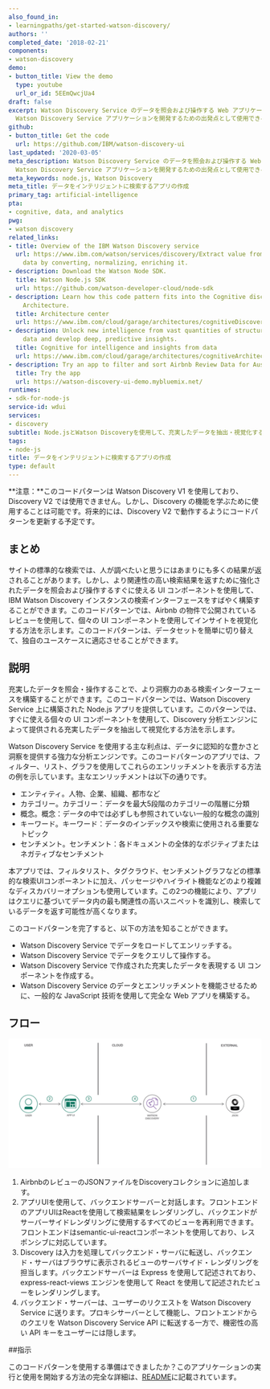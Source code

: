```yaml
---
also_found_in:
- learningpaths/get-started-watson-discovery/
authors: ''
completed_date: '2018-02-21'
components:
- watson-discovery
demo:
- button_title: View the demo
  type: youtube
  url_or_id: 5EEmQwcjUa4
draft: false
excerpt: Watson Discovery Service のデータを照会および操作する Web アプリケーションの動作例をご覧ください。このウェブアプリケーションには、独自の
  Watson Discovery Service アプリケーションを開発するための出発点として使用できる複数の UI コンポーネントが含まれています。
github:
- button_title: Get the code
  url: https://github.com/IBM/watson-discovery-ui
last_updated: '2020-03-05'
meta_description: Watson Discovery Service のデータを照会および操作する Web アプリケーションの動作例をご覧ください。このウェブアプリケーションには、独自の
  Watson Discovery Service アプリケーションを開発するための出発点として使用できる複数の UI コンポーネントが含まれています。
meta_keywords: node.js, Watson Discovery
meta_title: データをインテリジェントに検索するアプリの作成
primary_tag: artificial-intelligence
pta:
- cognitive, data, and analytics
pwg:
- watson discovery
related_links:
- title: Overview of the IBM Watson Discovery service
  url: https://www.ibm.com/watson/services/discovery/Extract value from unstructured
    data by converting, normalizing, enriching it.
- description: Download the Watson Node SDK.
  title: Watson Node.js SDK
  url: https://github.com/watson-developer-cloud/node-sdk
- description: Learn how this code pattern fits into the Cognitive discovery Reference
    Architecture.
  title: Architecture center
  url: https://www.ibm.com/cloud/garage/architectures/cognitiveDiscoveryDomain/0_1
- description: Unlock new intelligence from vast quantities of structured and unstructured
    data and develop deep, predictive insights.
  title: Cognitive for intelligence and insights from data
  url: https://www.ibm.com/cloud/garage/architectures/cognitiveArchitecture
- description: Try an app to filter and sort Airbnb Review Data for Ausin, TX
  title: Try the app
  url: https://watson-discovery-ui-demo.mybluemix.net/
runtimes:
- sdk-for-node-js
service-id: wdui
services:
- discovery
subtitle: Node.jsとWatson Discoveryを使用して、充実したデータを抽出・視覚化するウェブアプリを開発する。
tags:
- node-js
title: データをインテリジェントに検索するアプリの作成
type: default
---
```


**注意：**このコードパターンは Watson Discovery V1 を使用しており、Discovery V2 では使用できません。しかし、Discovery の機能を学ぶために使用することは可能です。将来的には、Discovery V2 で動作するようにコードパターンを更新する予定です。

## まとめ

サイトの標準的な検索では、人が調べたいと思うにはあまりにも多くの結果が返されることがあります。しかし、より関連性の高い検索結果を返すために強化されたデータを照会および操作するすぐに使える UI コンポーネントを使用して、IBM Watson Discovery インスタンスの検索インターフェースをすばやく構築することができます。このコードパターンでは、Airbnb の物件で公開されているレビューを使用して、個々の UI コンポーネントを使用してインサイトを視覚化する方法を示します。このコードパターンは、データセットを簡単に切り替えて、独自のユースケースに適応させることができます。

## 説明

充実したデータを照会・操作することで、より洞察力のある検索インターフェースを構築することができます。このコードパターンでは、Watson Discovery Service 上に構築された Node.js アプリを提供しています。このパターンでは、すぐに使える個々の UI コンポーネントを使用して、Discovery 分析エンジンによって提供される充実したデータを抽出して視覚化する方法を示します。

Watson Discovery Service を使用する主な利点は、データに認知的な豊かさと洞察を提供する強力な分析エンジンです。このコードパターンのアプリでは、フィルター、リスト、グラフを使用してこれらのエンリッチメントを表示する方法の例を示しています。主なエンリッチメントは以下の通りです。

* エンティティ。人物、企業、組織、都市など
* カテゴリー。カテゴリー：データを最大5段階のカテゴリーの階層に分類
* 概念。概念：データの中では必ずしも参照されていない一般的な概念の識別
* キーワード。キーワード：データのインデックスや検索に使用される重要なトピック
* センチメント。センチメント：各ドキュメントの全体的なポジティブまたはネガティブなセンチメント

本アプリでは、フィルタリスト、タグクラウド、センチメントグラフなどの標準的な検索UIコンポーネントに加え、パッセージやハイライト機能などのより複雑なディスカバリーオプションも使用しています。この2つの機能により、アプリはクエリに基づいてデータ内の最も関連性の高いスニペットを識別し、検索しているデータを返す可能性が高くなります。

このコードパターンを完了すると、以下の方法を知ることができます。

* Watson Discovery Service でデータをロードしてエンリッチする。
* Watson Discovery Service でデータをクエリして操作する。
* Watson Discovery Service で作成された充実したデータを表現する UI コンポーネントを作成する。
* Watson Discovery Service のデータとエンリッチメントを機能させるために、一般的な JavaScript 技術を使用して完全な Web アプリを構築する。

## フロー

![フロー](images/Discovery-ui.png)

1. AirbnbのレビューのJSONファイルをDiscoveryコレクションに追加します。
1. アプリUIを使用して、バックエンドサーバーと対話します。フロントエンドのアプリUIはReactを使用して検索結果をレンダリングし、バックエンドがサーバーサイドレンダリングに使用するすべてのビューを再利用できます。フロントエンドはsemantic-ui-reactコンポーネントを使用しており、レスポンシブに対応しています。
1. Discovery は入力を処理してバックエンド・サーバに転送し、バックエンド・サーバはブラウザに表示されるビューのサーバサイド・レンダリングを担当します。バックエンドサーバーは Express を使用して記述されており、express-react-views エンジンを使用して React を使用して記述されたビューをレンダリングします。
1. バックエンド・サーバーは、ユーザーのリクエストを Watson Discovery Service に送ります。プロキシサーバーとして機能し、フロントエンドからのクエリを Watson Discovery Service API に転送する一方で、機密性の高い API キーをユーザーには隠します。

##指示

このコードパターンを使用する準備はできましたか？このアプリケーションの実行と使用を開始する方法の完全な詳細は、<a href="https://github.com/IBM/watson-discovery-ui/blob/master/README.md" target="_blank" rel="noopener noreferrer">README</a>に記載されています。